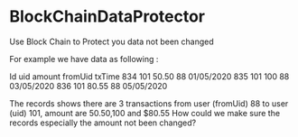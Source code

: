 # BlockChainDataProtector
Use Block Chain to Protect you data not been changed

For example we have data as following :

Id	uid	amount	fromUid	txTime
834	101	50.50	  88	    01/05/2020
835	101	100	    88	    03/05/2020
836	101	80.55  	88	    05/05/2020

The records shows there are 3 transactions from user (fromUid) 88 to user (uid) 101, amount are $50.50,$100 and $80.55
How could we make sure the records especially the amount not been changed?
